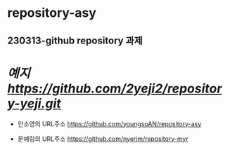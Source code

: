 # repository-asy

## 230313-github repository 과제



_예지_ _https://github.com/2yeji2/repository-yeji.git_
=======


* 안소영의 URL주소 <https://github.com/youngsoAN/repository-asy>

* 문예림의 URL주소 <https://github.com/nyerim/repository-myr>